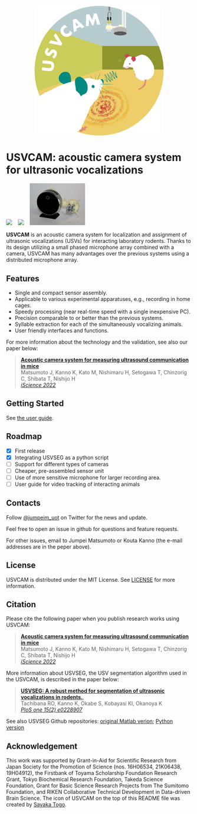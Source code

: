<p align="center"><img src="./misc/usvcam_icon.png" width="350"></p>

# USVCAM: acoustic camera system for ultrasonic vocalizations

<img src="./docs/imgs/demo_loc_color.gif" width="300"> &nbsp;&nbsp; <img src="./docs/imgs/demo_assign_icr.gif" width="300"> &nbsp;&nbsp; <img src="./docs/imgs/pic_sensor.jpg" width="150"> 

**USVCAM** is an acoustic camera system for localization and assignment of ultrasonic vocalizations (USVs) for interacting laboratory rodents. Thanks to its design utilizing a small phased microphone array combined with a camera, USVCAM has many advantages over the previous systems using a distributed microphone array.

## Features
+ Single and compact sensor assembly.
+ Applicable to various experimental apparatuses, e.g., recording in home cages. 
+ Speedy processing (near real-time speed with a single inexpensive PC).
+ Precision comparable to or better than the previous systems.
+ Syllable extraction for each of the simultaneously vocalizing animals.
+ User friendly interfaces and functions.

For more information about the technology and the validation, see also our paper below:
> [**Acoustic camera system for measuring ultrasound communication in mice**](https://doi.org/10.1016/j.isci.2022.104812)            
> Matsumoto J, Kanno K, Kato M, Nishimaru H, Setogawa T, Chinzorig C, Shibata T, Nishijo H      
> *[iScience 2022](https://doi.org/10.1016/j.isci.2022.104812)*

## Getting Started

See [the user guide](./docs/user_guide.md).

## Roadmap
- [x] First release
- [x] Integrating USVSEG as a python script
- [ ] Support for different types of cameras
- [ ] Cheaper, pre-assembled sensor unit
- [ ] Use of more sensitive microphone for larger recording area.
- [ ] User guide for video tracking of interacting animals

## Contacts
Follow [@jumpeim_uot](https://twitter.com/jumpeim_uot) on Twitter for the news and update.

Feel free to open an issue in github for questions and feature requests.

For other issues, email to Jumpei Matsumoto or Kouta Kanno (the e-mail addresses are in the peper above).

## License
USVCAM is distributed under the MIT License. See [LICENSE](./LICENSE) for more information. 

## Citation
Please cite the following paper when you publish research works using USVCAM:
> [**Acoustic camera system for measuring ultrasound communication in mice**](https://doi.org/10.1016/j.isci.2022.104812)            
> Matsumoto J, Kanno K, Kato M, Nishimaru H, Setogawa T, Chinzorig C, Shibata T, Nishijo H      
> *[iScience 2022](https://doi.org/10.1016/j.isci.2022.104812)*

More information about USVSEG, the USV segmentation algorithm used in the USVCAM, is described in the paper below:
> [**USVSEG: A robust method for segmentation of ultrasonic vocalizations in rodents.**](https://journals.plos.org/plosone/article?id=10.1371/journal.pone.0228907),            
> Tachibana RO, Kanno K, Okabe S, Kobayasi KI, Okanoya K      
> *[PloS one 15(2) e0228907](https://journals.plos.org/plosone/article?id=10.1371/journal.pone.0228907)*

See also USVSEG Github repositories: [original Matlab verion](https://github.com/rtachi-lab/usvseg); [Python version](https://github.com/MatsumotoJ/usvseg_python)

## Acknowledgement
This work was supported by Grant-in-Aid for Scientific Research from Japan Society for the Promotion of Science (nos. 16H06534, 21K06438, 19H04912), the Firstbank of Toyama Scholarship Foundation Research Grant, Tokyo Biochemical Research Foundation, Takeda Science Foundation, Grant for Basic Science Research Projects from The Sumitomo Foundation, and RIKEN Collaborative Technical Development in Data-driven Brain Science.
The icon of USVCAM on the top of this README file was created by [Sayaka Togo](https://way105.com/). 


